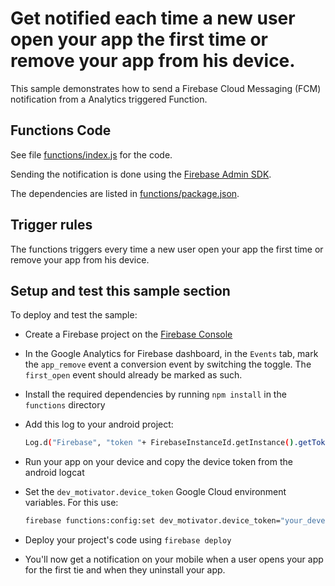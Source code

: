 # Get notified each time a new user open your app the first time or remove your app from his device.

This sample demonstrates how to send a Firebase Cloud Messaging (FCM) notification from a Analytics triggered Function.


## Functions Code

See file [functions/index.js](functions/index.js) for the code.

Sending the notification is done using the [Firebase Admin SDK](https://www.npmjs.com/package/firebase-admin).

The dependencies are listed in [functions/package.json](functions/package.json).

## Trigger rules

The functions triggers every time a new user open your app the first time or remove your app from his device.

## Setup and test this sample section

To deploy and test the sample:

 - Create a Firebase project on the [Firebase Console](https://console.firebase.google.com)
 - In the Google Analytics for Firebase dashboard, in the `Events` tab, mark the `app_remove` event a conversion event by switching the toggle. The `first_open` event should already be marked as such.
 - Install the required dependencies by running `npm install` in the `functions` directory
 - Add this log to your android project:

    ```bash
    Log.d("Firebase", "token "+ FirebaseInstanceId.getInstance().getToken());
    ```
 - Run your app on your device and copy the device token from the android logcat
 - Set the `dev_motivator.device_token` Google Cloud environment variables. For this use:

    ```bash
    firebase functions:config:set dev_motivator.device_token="your_developer_device_token"
    ```
 - Deploy your project's code using `firebase deploy`
 - You'll now get a notification on your mobile when a user opens your app for the first tie and when they uninstall your app.

